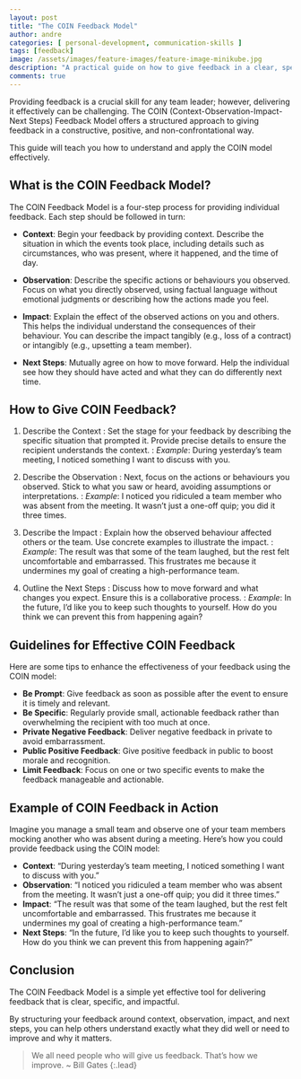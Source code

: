 ```yaml
---
layout: post
title: "The COIN Feedback Model"
author: andre
categories: [ personal-development, communication-skills ]
tags: [feedback]
image: /assets/images/feature-images/feature-image-minikube.jpg
description: "A practical guide on how to give feedback in a clear, specific, and impactful manner using the COIN Model."
comments: true
---
```


Providing feedback is a crucial skill for any team leader; however, delivering it effectively can be challenging. The 
COIN (Context-Observation-Impact-Next Steps) Feedback Model offers a structured approach to giving feedback in a 
constructive, positive, and non-confrontational way.

This guide will teach you how to understand and apply the COIN model effectively.

## What is the COIN Feedback Model?
The COIN Feedback Model is a four-step process for providing individual feedback. Each step should be followed in turn:

- **Context**: Begin your feedback by providing context. 
Describe the situation in which the events took place, including details such as circumstances, who was present, where it happened, and the time of day.

- **Observation**: Describe the specific actions or behaviours you observed.
Focus on what you directly observed, using factual language without emotional judgments or describing how the actions made you feel.

- **Impact**: Explain the effect of the observed actions on you and others.
This helps the individual understand the consequences of their behaviour. You can describe the impact tangibly (e.g., loss of a contract) or intangibly (e.g., upsetting a team member).

- **Next Steps**: Mutually agree on how to move forward.
Help the individual see how they should have acted and what they can do differently next time.

## How to Give COIN Feedback?
1. Describe the Context
: Set the stage for your feedback by describing the specific situation that prompted it. Provide precise details to ensure the recipient understands the context.
: _Example_: During yesterday’s team meeting, I noticed something I want to discuss with you.


2. Describe the Observation
: Next, focus on the actions or behaviours you observed. Stick to what you saw or heard, avoiding assumptions or interpretations.
: _Example_: I noticed you ridiculed a team member who was absent from the meeting. It wasn’t just a one-off quip; you did it three times.

3. Describe the Impact
: Explain how the observed behaviour affected others or the team. Use concrete examples to illustrate the impact.
: _Example_: The result was that some of the team laughed, but the rest felt uncomfortable and embarrassed. This frustrates me because it undermines my goal of creating a high-performance team.

4. Outline the Next Steps
: Discuss how to move forward and what changes you expect. Ensure this is a collaborative process.
: _Example_: In the future, I’d like you to keep such thoughts to yourself. How do you think we can prevent this from happening again?


## Guidelines for Effective COIN Feedback
Here are some tips to enhance the effectiveness of your feedback using the COIN model:

- **Be Prompt**: Give feedback as soon as possible after the event to ensure it is timely and relevant.
- **Be Specific**: Regularly provide small, actionable feedback rather than overwhelming the recipient with too much at once.
- **Private Negative Feedback**: Deliver negative feedback in private to avoid embarrassment.
- **Public Positive Feedback**: Give positive feedback in public to boost morale and recognition.
- **Limit Feedback**: Focus on one or two specific events to make the feedback manageable and actionable.

## Example of COIN Feedback in Action
Imagine you manage a small team and observe one of your team members mocking another who was absent during a meeting. Here’s how you could provide feedback using the COIN model:

- **Context**: “During yesterday’s team meeting, I noticed something I want to discuss with you.”
- **Observation**: “I noticed you ridiculed a team member who was absent from the meeting. It wasn’t just a one-off quip; you did it three times.”
- **Impact**: “The result was that some of the team laughed, but the rest felt uncomfortable and embarrassed. This frustrates me because it undermines my goal of creating a high-performance team.”
- **Next Steps**: “In the future, I’d like you to keep such thoughts to yourself. How do you think we can prevent this from happening again?”

## Conclusion
The COIN Feedback Model is a simple yet effective tool for delivering feedback that is clear, specific, and impactful.

By structuring your feedback around context, observation, impact, and next steps, you can help others understand exactly what they did well or need to improve and why it matters.

> We all need people who will give us feedback. That’s how we improve.
> ~ Bill Gates
{:.lead}
